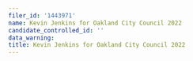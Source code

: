 ```yaml
---
filer_id: '1443971'
name: Kevin Jenkins for Oakland City Council 2022
candidate_controlled_id: ''
data_warning:
title: Kevin Jenkins for Oakland City Council 2022
---
```

